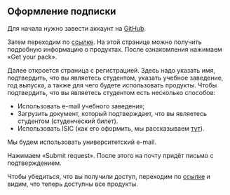 Оформление подписки
-------------------

Для начала нужно завести аккаунт на [GitHub](https://github.com).

Затем переходим по [ссылке](https://education.github.com/pack). На этой странице можно получить подробную информацию о продуктах. После ознакомления нажимаем «Get your pack».

Далее откроется страница с регистрацией. Здесь надо указать имя, подтвердить, что вы являетесь студентом, указать учебное заведение, год выпуска, а также для чего будете использовать продукты. Чтобы подтвердить, что вы являетесь студентом есть несколько способов:

*   Использовать e-mail учебного заведения;
*   Загрузить документ, который подтверждает, что вы являетесь студентом (студенческий билет).
*   Использовать ISIC (как его оформить, мы рассказываем [тут](https://phys.vsu.ru/longread/ru/2017-10-22-isic.html)).

Мы будем использовать университетский e-mail.

Нажимаем «Submit request». После этого на почту придёт письмо с подтверждением.

Чтобы убедиться, что вы получили доступ, переходим по [ссылке](https://github.com/login?client_id=de7e3b6548f2ed9bbceb&return_to=%2Flogin%2Foauth%2Fauthorize%3Fclient_id%3Dde7e3b6548f2ed9bbceb%26redirect_uri%3Dhttps%253A%252F%252Feducation.github.com%252Fauth%252Fgithubber%252Fcallback%26response_type%3Dcode%26scope%3Duser%26state%3Db7ead840566b8b63d6256389bed7deec267f0528fbcf9f58) и видим, что теперь доступны все продукты.
